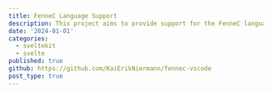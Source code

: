 ```yaml
---
title: FenneC Language Support
description: This project aims to provide support for the FenneC language in the form of C-style syntax highlighting and basic snippets. The motivation for this being to help students taking the Compiler Construction course at VU Amsterdam.
date: '2024-01-01'
categories:
  - sveltekit
  - svelte
published: true
github: https://github.com/KaiErikNiermann/fennec-vscode
post_type: true
---
```

